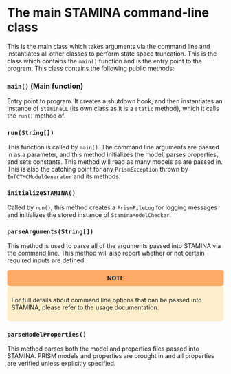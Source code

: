 # The main STAMINA command-line class

This is the main class which takes arguments via the command line and instantiates all other classes to perform state space truncation. This is the class which contains the `main()` function and is the entry point to the program. This class contains the following public methods:

### `main()` (Main function)
Entry point to program. It creates a shutdown hook, and then instantiates an instance of `StaminaCL` (its own class as it is a `static` method), which it calls the `run()` method of.

### `run(String[])`
This function is called by `main()`. The command line arguments are passed in as a parameter, and this method initializes the model, parses properties, and sets constants. This method will read as many models as are passed in. This is also the catching point for any `PrismException` thrown by `InfCTMCModelGenerator` and its methods.

### `initializeSTAMINA()`
Called by `run()`, this method creates a `PrismFileLog` for logging messages and initializes the stored instance of `StaminaModelChecker`.
<!-- 
### `processOptions()`
Processes command line options to be passed into STAMINA. -->

### `parseArguments(String[])`
This method is used to parse all of the arguments passed into STAMINA via the command line. This method will also report whether or not certain required inputs are defined.
<div style="background-color: #ffaa66; padding: 10px; color: #222222; border-radius: 5px;">

<center> <b>NOTE</b> </center>
</div>

<div style="background-color: #ffeecc; padding: 10px; color: #222222; border-radius: 5px;">

For full details about command line options that can be passed into STAMINA, please refer to the usage documentation.

</div>

### `parseModelProperties()`
This method parses both the model and properties files passed into STAMINA. PRISM models and properties are brought in and all properties are verified unless explicitly specified.
